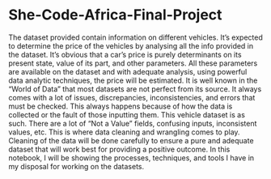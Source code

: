 # She-Code-Africa-Final-Project
The dataset provided contain information on different vehicles. It’s expected to determine the price of the vehicles by analysing all the info provided in the dataset. It’s obvious that a car’s price is purely determinants on its present state, value of its part, and other parameters. All these parameters are available on the dataset and with adequate analysis, using powerful data analytic techniques, the price will be estimated. 
It is well known in the “World of Data” that most datasets are not perfect from its source. It always comes with a lot of issues, discrepancies, inconsistencies, and errors that must be checked. This always happens because of how the data is collected or the fault of those inputting them. This vehicle dataset is as such. There are a lot of “Not a Value” fields, confusing inputs, inconsistent values, etc. This is where data cleaning and wrangling comes to play. 
Cleaning of the data will be done carefully to ensure a pure and adequate dataset that will work best for providing a positive outcome. In this notebook, I will be showing the processes, techniques, and tools I have in my disposal for working on the datasets. 

